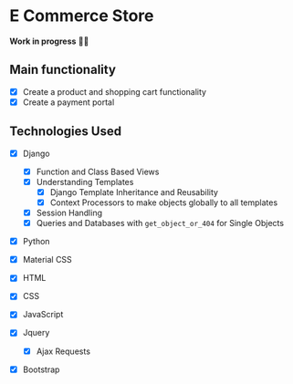 # E Commerce Store

**Work in progress** 🤙🏼

## Main functionality

- [x] Create a product and shopping cart functionality
- [x] Create a payment portal

## Technologies Used

- [x] Django

  - [x] Function and Class Based Views
  - [x] Understanding Templates
    - [x] Django Template Inheritance and Reusability
    - [x] Context Processors to make objects globally to all templates
  - [x] Session Handling
  - [x] Queries and Databases with `get_object_or_404` for Single Objects

- [x] Python
- [x] Material CSS
- [x] HTML
- [x] CSS
- [x] JavaScript
- [x] Jquery
  - [x] Ajax Requests
- [x] Bootstrap
